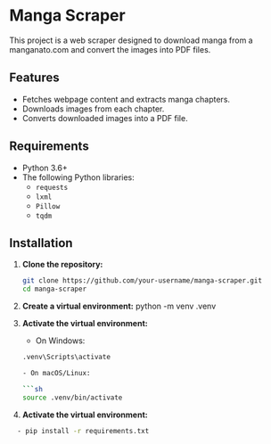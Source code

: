 # Manga Scraper

This project is a web scraper designed to download manga from a manganato.com and convert the images into PDF files.

## Features

- Fetches webpage content and extracts manga chapters.
- Downloads images from each chapter.
- Converts downloaded images into a PDF file.

## Requirements

- Python 3.6+
- The following Python libraries:
  - `requests`
  - `lxml`
  - `Pillow`
  - `tqdm`

## Installation

1. **Clone the repository:**
   ```sh
   git clone https://github.com/your-username/manga-scraper.git
   cd manga-scraper

2. **Create a virtual environment:**
   python -m venv .venv

3. **Activate the virtual environment:**
   - On Windows:
   ```sh
   .venv\Scripts\activate

   - On macOS/Linux:

   ```sh
   source .venv/bin/activate
   
4. **Activate the virtual environment:**
  ```sh  
    - pip install -r requirements.txt

